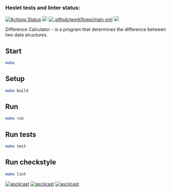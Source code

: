 ### Hexlet tests and linter status:
[![Actions Status](https://github.com/Daniell010/java-project-71/workflows/hexlet-check/badge.svg)](https://github.com/Daniell010/java-project-71/actions)
<a href="https://codeclimate.com/github/Daniell010/java-project-71/maintainability"><img src="https://api.codeclimate.com/v1/badges/9a82cf8b371b42dd4eb3/maintainability" /></a>
[![.github/workflows/main.yml](https://github.com/Daniell010/java-project-71/actions/workflows/main.yml/badge.svg)](https://github.com/Daniell010/java-project-71/actions/workflows/main.yml)
<a href="https://codeclimate.com/github/Daniell010/java-project-71/test_coverage"><img src="https://api.codeclimate.com/v1/badges/9a82cf8b371b42dd4eb3/test_coverage" /></a>

Difference Calculator -  is a program that determines the difference between two data structures.
## Start

```sh
make
```

## Setup
```sh
make build
```

## Run
```sh
make run
```

## Run tests
```sh
make test
```

## Run checkstyle
```sh
make lint
```

[![asciicast](https://asciinema.org/a/567527.svg)](https://asciinema.org/a/567527)
[![asciicast](https://asciinema.org/a/568459.svg)](https://asciinema.org/a/568459)
[![asciicast](https://asciinema.org/a/568661.svg)](https://asciinema.org/a/568661)

